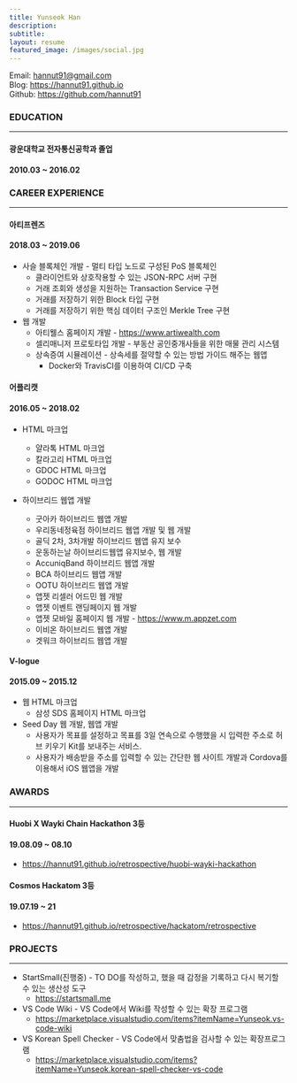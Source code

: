 ```yaml
---
title: Yunseok Han
description:
subtitle:
layout: resume
featured_image: /images/social.jpg
---
```


Email: hannut91@gmail.com  
Blog: <https://hannut91.github.io>  
Github: <https://github.com/hannut91>

### EDUCATION
---

<div class="title-with-date">
  <h4>광운대학교 전자통신공학과 졸업</h4><h4>2010.03 ~ 2016.02</h4>
</div>

### CAREER EXPERIENCE
---

<div class="title-with-date">
  <h4>아티프렌즈</h4><h4>2018.03 ~ 2019.06</h4>
</div>

* 사슬 블록체인 개발 - 멀티 타입 노드로 구성된 PoS 블록체인
  * 클라이언트와 상호작용할 수 있는 JSON-RPC 서버 구현
  * 거래 조회와 생성을 지원하는 Transaction Service 구현
  * 거래를 저장하기 위한 Block 타입 구현
  * 거래를 저장하기 위한 핵심 데이터 구조인 Merkle Tree 구현
* 웹 개발
  * 아티웰스 홈페이지 개발 - <https://www.artiwealth.com>
  * 셀리매니저 프로토타입 개발 - 부동산 공인중개사들을 위한 매물 관리 시스템
  * 상속증여 시뮬레이션 - 상속세를 절약할 수 있는 방법 가이드 해주는 웹앱
    - Docker와 TravisCI를 이용하여 CI/CD 구축

<div class="title-with-date">
  <h4>어플리캣</h4><h4>2016.05 ~ 2018.02</h4>
</div>

* HTML 마크업
  * 얄라톡 HTML 마크업
  * 칼라고리 HTML 마크업
  * GDOC HTML 마크업
  * GODOC HTML 마크업

* 하이브리드 웹앱 개발
  * 굿아카 하이브리드 웹앱 개발
  * 우리동네정육점 하이브리드 웹앱 개발 및 웹 개발
  * 골딕 2차, 3차개발 하이브리드 웹앱 유지 보수
  * 운동하는날 하이브리드웹앱 유지보수, 웹 개발
  * AccuniqBand 하이브리드 웹앱 개발
  * BCA 하이브리드 웹앱 개발
  * OOTU 하이브리드 웹앱 개발
  * 앱젯 리셀러 어드민 웹 개발
  * 앱젯 이벤트 랜딩페이지 웹 개발
  * 앱젯 모바일 홈페이지 웹 개발 - <https://www.m.appzet.com>
  * 이비온 하이브리드 웹앱 개발
  * 겟워크 하이브리드 웹앱 개발

<div class="title-with-date">
  <h4>V-logue</h4><h4>2015.09 ~ 2015.12</h4>
</div>

* 웹 HTML 마크업
  * 삼성 SDS 홈페이지 HTML 마크업
* Seed Day 웹 개발, 웹앱 개발
  * 사용자가 목표를 설정하고 목표를 3일 연속으로 수행했을 시 입력한 주소로 허브 키우기 Kit를 보내주는 서비스. 
  * 사용자가 배송받을 주소를 입력할 수 있는 간단한 웹 사이트 개발과 Cordova를 이용해서 iOS 웹앱을 개발

### AWARDS
---

<div class="title-with-date">
  <h4>Huobi X Wayki Chain Hackathon 3등</h4><h4>19.08.09 ~ 08.10</h4>
</div>

* <https://hannut91.github.io/retrospective/huobi-wayki-hackathon>

<div class="title-with-date">
  <h4>Cosmos Hackatom 3등</h4><h4>19.07.19 ~ 21</h4>
</div>

* <https://hannut91.github.io/retrospective/hackatom/retrospective>

### PROJECTS
---

* StartSmall(진행중) - TO DO를 작성하고, 했을 때 감정을 기록하고 다시 복기할 수 있는 생산성 도구
  * <https://startsmall.me>
* VS Code Wiki - VS Code에서 Wiki를 작성할 수 있는 확장 프로그램
  * <https://marketplace.visualstudio.com/items?itemName=Yunseok.vs-code-wiki>
* VS Korean Spell Checker - VS Code에서 맞춤법을 검사할 수 있는 확장프로그램
  * <https://marketplace.visualstudio.com/items?itemName=Yunseok.korean-spell-checker-vs-code>